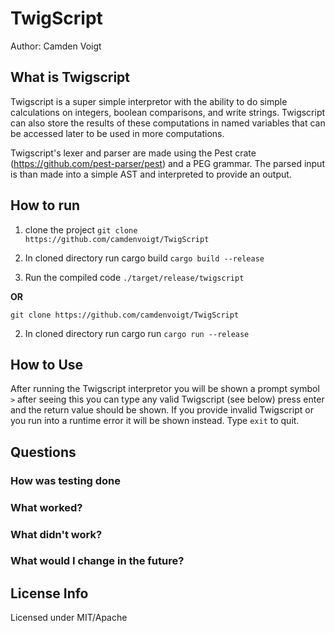 # TwigScript

Author: Camden Voigt

## What is Twigscript

Twigscript is a super simple interpretor with the ability to do simple calculations on integers, boolean comparisons, and write strings. Twigscript can also store the results of these computations in named variables that can be accessed later to be used in more computations.

Twigscript's lexer and parser are made using the Pest crate (https://github.com/pest-parser/pest) and a PEG grammar. The parsed input is than made into a simple AST and interpreted to provide an output.

## How to run

1. clone the project
`git clone https://github.com/camdenvoigt/TwigScript`

2. In cloned directory run cargo build
`cargo build --release`

3. Run the compiled code
`./target/release/twigscript`

**OR**

`git clone https://github.com/camdenvoigt/TwigScript`

2. In cloned directory run cargo run
`cargo run --release`

## How to Use
After running the Twigscript interpretor you will be shown a prompt symbol `>` after seeing this you can type any valid Twigscript (see below) press enter and the return value should be shown. If you provide invalid Twigscript or you run into a runtime error it will be shown instead. Type `exit` to quit.

## Questions

### How was testing done

### What worked?

### What didn't work?

### What would I change in the future?


## License Info
Licensed under MIT/Apache
